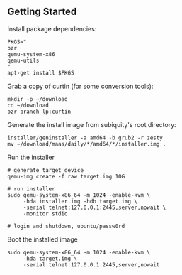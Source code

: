 Getting Started
---------------

Install package dependencies:

    PKGS="
    bzr
    qemu-system-x86
    qemu-utils
    "
    apt-get install $PKGS

Grab a copy of curtin (for some conversion tools):

    mkdir -p ~/download
    cd ~/download
    bzr branch lp:curtin

Generate the install image from subiquity's root directory:

    installer/geninstaller -a amd64 -b grub2 -r zesty
    mv ~/download/maas/daily/*/amd64/*/installer.img .

Run the installer

    # generate target device
    qemu-img create -f raw target.img 10G

    # run installer
    sudo qemu-system-x86_64 -m 1024 -enable-kvm \
         -hda installer.img -hdb target.img \
         -serial telnet:127.0.0.1:2445,server,nowait \
         -monitor stdio

    # login and shutdown, ubuntu/passw0rd


Boot the installed image

    sudo qemu-system-x86_64 -m 1024 -enable-kvm \
         -hda target.img \
         -serial telnet:127.0.0.1:2445,server,nowait

